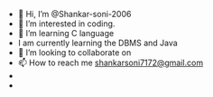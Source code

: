 - 👋 Hi, I’m @Shankar-soni-2006
- 👀 I’m interested in coding.
- 🌱 I’m  learning C language
- I am currently learning the DBMS and Java  
- 💞️ I’m looking to collaborate on 
- 📫 How to reach me shankarsoni7172@gmail.com
- 
- 

<!---
Shankar-soni-2006/Shankar-soni-2006 is a ✨ special ✨ repository because its `README.md` (this file) appears on your GitHub profile.
You can click the Preview link to take a look at your changes.
--->
